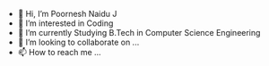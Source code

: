 - 👋 Hi, I’m Poornesh Naidu J
- 👀 I’m interested in Coding
- 🌱 I’m currently Studying B.Tech in Computer Science Engineering
- 💞️ I’m looking to collaborate on ...
- 📫 How to reach me ...

<!---
poornesh110/poornesh110 is a ✨ special ✨ repository because its `README.md` (this file) appears on your GitHub profile.
You can click the Preview link to take a look at your changes.
--->
